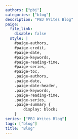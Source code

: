 ```yaml
---
authors: ["pbj"]
categories: ["blog"]
description: "PBJ Writes Blog"
paige:
  file_link:
    disable: false
  style: |
    #paige-authors,
    #paige-credit,
    #paige-date,
    #paige-keywords,
    #paige-reading-time,
    #paige-series,
    #paige-toc,
    .paige-authors,
    .paige-date,
    .paige-date-header,
    .paige-keywords,
    .paige-reading-time,
    .paige-series,
    .paige-summary {
        display: block;
    }
series: ["PBJ Writes Blog"]
tags: ["blog"]
title: "Blog"
---
```

